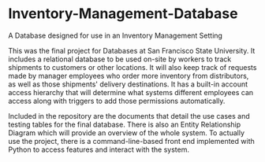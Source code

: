 # Inventory-Management-Database
A Database designed for use in an Inventory Management Setting


This was the final project for Databases at San Francisco State University. It includes a relational database to be used 
on-site by workers to track shipments to customers or other locations. It will also keep track of requests made by manager 
employees who order more inventory from distributors, as well as those shipments' delivery destinations. It has a built-in 
account access hierarchy that will determine what systems different employees can access along with triggers to add those 
permissions automatically. 

Included in the repository are the documents that detail the use cases and testing tables for the final database. There is 
also an Entity Relationship Diagram which will provide an overview of the whole system. To actually use the project, there 
is a command-line-based front end implemented with Python to access features and interact with the system.
